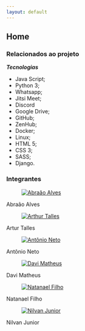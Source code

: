 ```yaml
---
layout: default
---
```


<link rel="stylesheet" href="assets/css/style2.css">


## Home

### Relacionados ao projeto

***Tecnologias***

- Java Script;
- Python 3;
- Whatsapp;
- Jitsi Meet;
- Discord
- Google Drive;
- GitHub;
- ZenHub;
- Docker;
- Linux;
- HTML 5;
- CSS 3;
- SASS;
- Django.

### Integrantes

<div class="image-row">
  <div>
    <figure><a href="https://github.com/Abraao1231"><img src="https://avatars.githubusercontent.com/u/56660914?s=460&v=4" alt="Abraão Alves" class="padrao-img"></a></figure>
    <figcaption>Abraão Alves</figcaption>
  </div>
  <div>
    <figure><a href="https://github.com/art1505"> <img src="https://avatars.githubusercontent.com/u/78550466?s=460&v=4" alt="Arthur Talles" class="padrao-img"></a></figure>
    <figcaption>Artur Talles</figcaption>
  </div>
  <div>
    <figure> <a href="https://github.com/antoniotoineto"><img src="https://avatars.githubusercontent.com/u/54555684?s=460&u=168b34321239372c84884cbeeda0f19683eeda01&v=4" alt= "Antônio Neto" class="padrao-img"></a></figure>
    <figcaption>Antônio Neto</figcaption>
  </div>
</div>

<div class="image-row">
  <div>
    <figure> <a href="https://github.com/DaviMatheus"><img src="https://avatars.githubusercontent.com/u/54643148?s=460&v=4" alt="Davi Matheus" class="padrao-img"></a></figure>
    <figcaption>Davi Matheus</figcaption>
  </div>
  <div>
    <figure><a href="https://github.com/fernandes-natanael"><img src="https://avatars.githubusercontent.com/u/56640659?s=460&v=4" alt="Natanael Filho" class="padrao-img"></a></figure>
    <figcaption>Natanael Filho</figcaption>
  </div>
  <div>
    <figure><a href="https://github.com/juninhigh"><img src="https://avatars.githubusercontent.com/u/54211866?s=460&u=5f1c2bdfb239084375881707ac3b8cf45ed28e9a&v=4" alt="Nilvan Junior" class="padrao-img"></a></figure>
    <figcaption>Nilvan Junior</figcaption>
  </div>